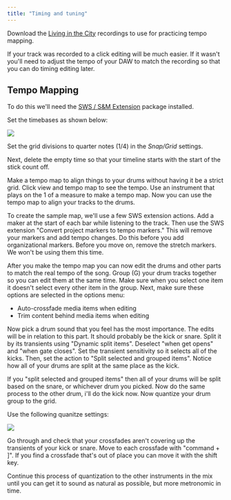 ```yaml
---
title: "Timing and tuning"
---
```


Download the [Living in the City](https://cambridge-mt.com/ms/mtk/#HurrayForTheRiffRaff) recordings to use for practicing tempo mapping.

If your track was recorded to a click editing will be much easier. If it wasn't you'll need to adjust the tempo of your DAW to match the recording so that you can do timing editing later.

## Tempo Mapping

To do this we'll need the [SWS / S&M Extension](https://www.sws-extension.org/) package installed.

Set the timebases as shown below:

![](../timbe-base.png)

Set the grid divisions to quarter notes (1/4) in the _Snap/Grid_ settings.

Next, delete the empty time so that your timeline starts with the start of the stick count off.

Make a tempo map to align things to your drums without having it be a strict grid. Click view and tempo map to see the tempo. Use an instrument that plays on the 1 of a measure to make a tempo map. Now you can use the tempo map to align your tracks to the drums.

To create the sample map, we'll use a few SWS extension actions. Add a maker at the start of each bar while listening to the track. Then use the SWS extension "Convert project markers to tempo markers." This will remove your markers and add tempo changes. Do this before you add organizational markers. Before you move on, remove the stretch markers. We won't be using them this time.

After you make the tempo map you can now edit the drums and other parts to match the real tempo of the song. Group (G) your drum tracks together so you can edit them at the same time. Make sure when you select one item it doesn't select every other item in the group. Next, make sure these options are selected in the options menu:

- Auto-crossfade media items when editing
- Trim content behind media items when editing

Now pick a drum sound that you feel has the most importance. The edits will be in relation to this part. It should probably be the kick or snare. Split it by its transients using "Dynamic split items". Deselect "when get opens" and "when gate closes". Set the transient sensitivity so it selects all of the kicks. Then, set the action to "Split selected and grouped items". Notice how all of your drums are split at the same place as the kick.

If you "split selected and grouped items" then all of your drums will be split based on the snare, or whichever drum you picked. Now do the same process to the other drum, i'll do the kick now. Now quantize your drum group to the grid.

Use the following quanitze settings:

![](../quantize.png)

Go through and check that your crossfades aren't covering up the transients of your kick or snare. Move to each crossfade with "command + ]". If you find a crossfade that's out of place you can move it with the shift key.

Continue this process of quantization to the other instruments in the mix until you can get it to sound as natural as possible, but more metronomic in time.
